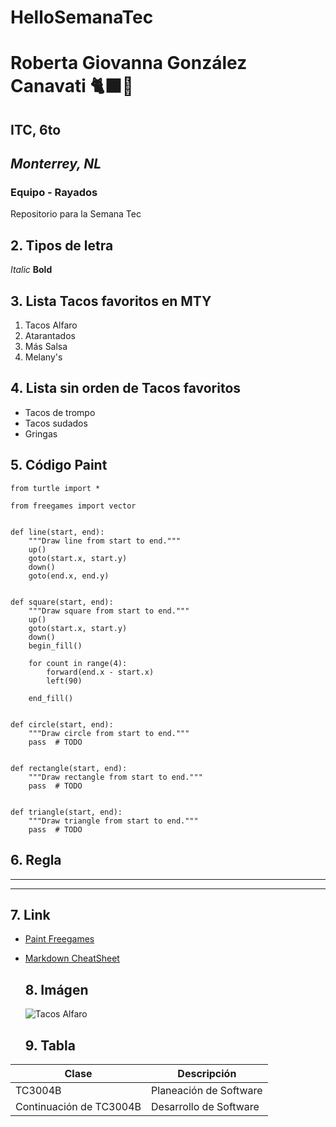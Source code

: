 # **HelloSemanaTec** 
# Roberta Giovanna González Canavati 🐈‍⬛🧋
## ITC, 6to
## *Monterrey, NL*
### Equipo - Rayados 
Repositorio para la Semana Tec 

## 2. Tipos de letra
*Italic*
**Bold**

## 3. Lista Tacos favoritos en MTY
1. Tacos Alfaro
2. Atarantados
3. Más Salsa
4. Melany's

## 4. Lista sin orden de Tacos favoritos
- Tacos de trompo
- Tacos sudados
- Gringas

## 5. Código Paint
```
from turtle import *

from freegames import vector


def line(start, end):
    """Draw line from start to end."""
    up()
    goto(start.x, start.y)
    down()
    goto(end.x, end.y)


def square(start, end):
    """Draw square from start to end."""
    up()
    goto(start.x, start.y)
    down()
    begin_fill()

    for count in range(4):
        forward(end.x - start.x)
        left(90)

    end_fill()


def circle(start, end):
    """Draw circle from start to end."""
    pass  # TODO


def rectangle(start, end):
    """Draw rectangle from start to end."""
    pass  # TODO


def triangle(start, end):
    """Draw triangle from start to end."""
    pass  # TODO
```

## 6. Regla
---
---

## 7. Link
- [Paint Freegames](https://grantjenks.com/docs/freegames/paint.html)
- [Markdown CheatSheet](https://www.markdownguide.org/cheat-sheet/)

  ## 8. Imágen
  ![Tacos Alfaro](https://img.restaurantguru.com/r234-Alfaro-Tacos-al-Carbon-dishes-2022-08.jpg)

  ## 9. Tabla
| Clase | Descripción |
| ----------- | ----------- |
| TC3004B | Planeación de Software |
| Continuación de TC3004B | Desarrollo de Software |
